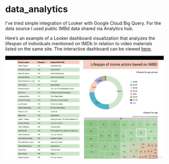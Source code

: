 # data_analytics

I've tried simple integration of Looker with Google Cloud Big Query. For the data source I used public IMBd data shared via Analytics hub. 

Here’s an example of a Looker dashboard visualization that analyzes the lifespan of individuals mentioned on IMDb in relation to video materials listed on the same site. The interactive dashboard can be viewed [here](https://lookerstudio.google.com/embed/reporting/15deb2b7-387a-4cfd-9e1e-d1747ec0bafc/page/NFd8D).

[![Looker Dashboard Example (IMDb)](Visualisation/Looker_imbd_example.png)](https://lookerstudio.google.com/embed/reporting/15deb2b7-387a-4cfd-9e1e-d1747ec0bafc/page/NFd8D)


